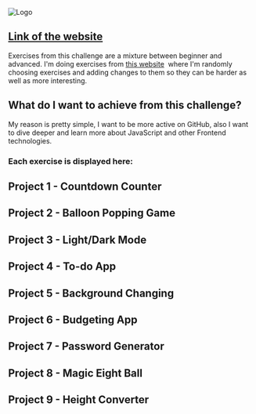 ![Logo](https://i.ibb.co/C19qdCT/template.jpg)

## [Link of the website](https://vajkke.github.io/100daysCHALLENGE/) 



Exercises from this challenge are a mixture between beginner and advanced. I'm doing exercises from [this website](https://jsbeginners.com/javascript-projects-for-beginners/)  where I'm randomly choosing  exercises and adding changes to them so they can be harder as well as more interesting.


## What do I want to achieve from this challenge?

My reason is pretty simple, I want to be more active on GitHub, also I want to dive deeper and learn more about JavaScript and other Frontend technologies.

### Each exercise is displayed here:

## Project 1 - Countdown Counter


## Project 2 - Balloon Popping Game


## Project 3 - Light/Dark Mode


## Project 4 - To-do App


## Project 5 - Background Changing


## Project 6 - Budgeting App


## Project 7 - Password Generator


## Project 8 - Magic Eight Ball


## Project 9 - Height Converter
